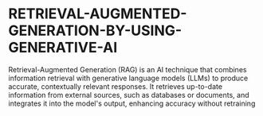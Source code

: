 # RETRIEVAL-AUGMENTED-GENERATION-BY-USING-GENERATIVE-AI
Retrieval-Augmented Generation (RAG) is an AI technique that combines information retrieval with generative language models (LLMs) to produce accurate, contextually relevant responses. It retrieves up-to-date information from external sources, such as databases or documents, and integrates it into the model's output, enhancing accuracy without retraining


